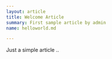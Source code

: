 ```yaml
---
layout: article
title: Welcome Article
summary: First sample article by admin
name: helloworld.md

---
```



Just a simple article .. 
